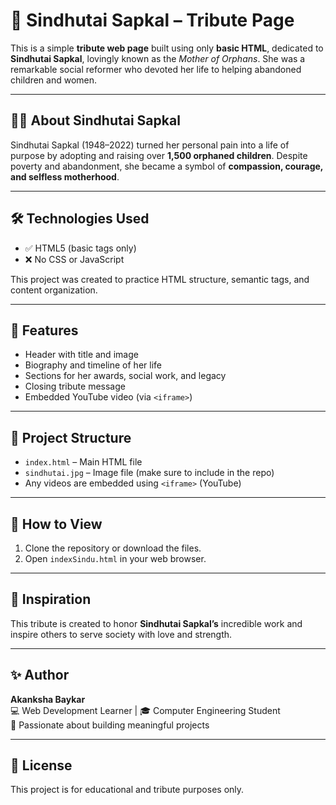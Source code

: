 # 🌼 Sindhutai Sapkal – Tribute Page

This is a simple **tribute web page** built using only **basic HTML**, dedicated to **Sindhutai Sapkal**, lovingly known as the *Mother of Orphans*. She was a remarkable social reformer who devoted her life to helping abandoned children and women.

---

## 👩‍💼 About Sindhutai Sapkal

Sindhutai Sapkal (1948–2022) turned her personal pain into a life of purpose by adopting and raising over **1,500 orphaned children**. Despite poverty and abandonment, she became a symbol of **compassion, courage, and selfless motherhood**.

---

## 🛠️ Technologies Used

- ✅ HTML5 (basic tags only)
- ❌ No CSS or JavaScript

This project was created to practice HTML structure, semantic tags, and content organization.

---

## 🧾 Features

- Header with title and image
- Biography and timeline of her life
- Sections for her awards, social work, and legacy
- Closing tribute message
- Embedded YouTube video (via `<iframe>`)

---

## 📁 Project Structure

- `index.html` – Main HTML file
- `sindhutai.jpg` – Image file (make sure to include in the repo)
- Any videos are embedded using `<iframe>` (YouTube)

---

## 🚀 How to View

1. Clone the repository or download the files.
2. Open `indexSindu.html` in your web browser.


---

## 🙏 Inspiration

This tribute is created to honor **Sindhutai Sapkal’s** incredible work and inspire others to serve society with love and strength.

---

## ✨ Author

**Akanksha Baykar**  
💻 Web Development Learner | 🎓 Computer Engineering Student  
🌱 Passionate about building meaningful projects

---

## 📄 License

This project is for educational and tribute purposes only.


